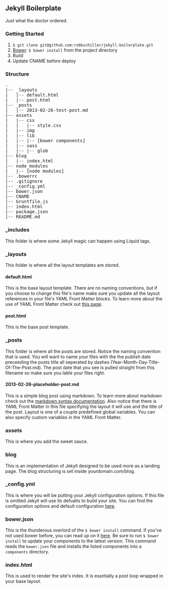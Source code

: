 ## Jekyll Boilerplate ##

Just what the doctor ordered.

### Getting Started ###

1. `$ git clone git@github.com:robbschiller/jekyll-boilerplate.git`
2. [Bower](http://twitter.github.com/bower): `$ bower install` from the project directory
3. Build
4. Update CNAME before deploy


### Structure ###

<pre>
.
|-- _layouts
|   |-- default.html
|   |-- post.html
|-- _posts
|   |-- 2013-02-26-test-post.md
|-- assets
|   |-- css
|   |   |-- style.css
|   |-- img
|   |-- lib
|   |-- |-- [bower components]
|   |-- sass
|   |-- |-- glob
|-- blog
|   |-- index.html
|-- node_modules
|   |-- [node modules]
|-- .bowerrc
|-- .gitignore
|-- _config.yml
|-- bower.json
|-- CNAME
|-- Gruntfile.js
|-- index.html
|-- package.json
|-- README.md
</pre>

### _includes ###
This folder is where some Jekyll magic can happen using Liquid tags.

### _layouts ###
This folder is where all the layout templates are stored.

#### default.html ####
This is the base layout template. There are no naming conventions, but if you choose to change this file's name make sure you update all the layout references in your file's YAML Front Matter blocks. To learn more about the use of YAML Front Matter check out [this page](https://github.com/mojombo/jekyll/wiki/yaml-front-matter).

#### post.html ####
This is the base post template.

### _posts ###
This folder is where all the posts are stored. Notice the naming convention that is used. You will want to name your files with the the publish date preceeding the posts title all seperated by dashes (Year-Month-Day-Title-Of-The-Post.md). The post date that you see is pulled straight from this filename so make sure you lable your files right.

#### 2013-02-26-placeholder-post.md ####
This is a simple blog post using markdown. To learn more about markdown check out the [markdown syntax documentation](http://daringfireball.net/projects/markdown/syntax). Also notice that there is YAML Front Matter in this file specifying the layout it will use and the title of the post. Layout is one of a couple predefined global variables. You can also specify custom variables in the YAML Front Matter.

### assets ###
This is where you add the sweet sauce.

### blog ###
This is an implementation of Jekyll designed to be used more as a landing page. The blog structuring is set inside yourdomain.com/blog.

### _config.yml ###
This is where you will be putting your Jekyll configuration options. If this file is omitted Jekyll will use its defualts to build your site. You can find the configuration options and default configuration [here](https://github.com/mojombo/jekyll/wiki/configuration).

### bower.json ###
This is the thunderous overlord of the `$ bower install` command. If you've not used bower before, you can read up on it [here](http://twitter.github.com/bower). Be sure to run `$ bower install` to update your components to the latest version. This command reads the `bower.json` file and installs the listed components into a `components` directory.

### index.html ###
This is used to render the site's index. It is essntially a post loop wrapped in your base layout.
